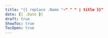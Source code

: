 ```yaml
---
title: "{{ replace .Name "-" " " | title }}"
date: {{ .Date }}
draft: true
ShowToc: true
TocOpen: true
---
```


